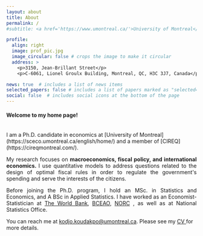 ```yaml
---
layout: about
title: About
permalink: /
#subtitle: <a href='https://www.umontreal.ca/'>University of Montreal</a>

profile:
  align: right
  image: prof_pic.jpg
  image_circular: false # crops the image to make it circular
  address: >
    <p>3150, Jean-Brillant Street</p>
    <p>C-6061, Lionel Groulx Building, Montreal, QC, H3C 3J7, Canada</p>

news: true  # includes a list of news items
selected_papers: false # includes a list of papers marked as "selected={true}"
social: false  # includes social icons at the bottom of the page
---
```




<h4>Welcome to my home page!</h4>  
 <!-- <br/> est pour inserer une ligne vide -->
<br/>
I am a Ph.D. candidate in economics at  [University of Montreal](https://sceco.umontreal.ca/english/home/) and  a member of [CIREQ](https://cireqmontreal.com/). 


<p align="justify">My research focuses on <strong> macroeconomics, fiscal policy, and international economics. </strong> I use quantitative models to address questions related to the design of optimal fiscal rules  in order to regulate the government's spending and serve the interests of the citizens.   </p>


<p align="justify"> Before joining the Ph.D. program, I hold an MSc. in Statistics and Economics, and A BSc in Applied Statistics. I have worked as an Economist-Statistician at <a href='https://www.worldbank.org/en/who-we-are/'>The World Bank</a>, <a href='https://www.bceao.int/en/content/presentation-bceao/'>BCEAO</a>, <a href='https://www.norc.org/'>NORC</a> , as well as at National Statistics Office.</p>

<p>
You can reach me at  <a href="mailto:%20kodjo.koudakpo@umontreal.ca"> kodjo.koudakpo@umontreal.ca</a>. Please see my <a href= "/assets/pdf/CV_KOUDAKPO.pdf"> CV </a> for more details. </p>



<!-- Put your address / P.O. box / other info right below your picture. You can also disable any of these elements by editing the `profile` property of the YAML header of your `_pages/about.md`. Edit `_bibliography/papers.bib` and Jekyll will render your [publications page](/al-folio/publications/) automatically. -->


<!-- Link to your social media connections, too. This theme is set up to use [Font Awesome icons](http://fortawesome.github.io/Font-Awesome/) and [Academicons](https://jpswalsh.github.io/academicons/), like the ones below. Add your Facebook, Twitter, LinkedIn, Google Scholar, or just disable all of them. -->


 
